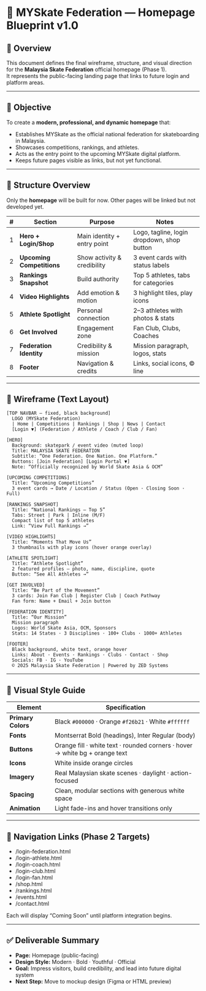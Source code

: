 
# 🏁 MYSkate Federation — Homepage Blueprint v1.0

## 🧭 Overview
This document defines the final wireframe, structure, and visual direction for the **Malaysia Skate Federation** official homepage (Phase 1).  
It represents the public-facing landing page that links to future login and platform areas.

---

## 🎯 Objective
To create a **modern, professional, and dynamic homepage** that:
- Establishes MYSkate as the official national federation for skateboarding in Malaysia.
- Showcases competitions, rankings, and athletes.
- Acts as the entry point to the upcoming MYSkate digital platform.
- Keeps future pages visible as links, but not yet functional.

---

## 🧩 Structure Overview
Only the **homepage** will be built for now. Other pages will be linked but not developed yet.

| # | Section | Purpose | Notes |
|---|----------|----------|-------|
| 1 | **Hero + Login/Shop** | Main identity + entry point | Logo, tagline, login dropdown, shop button |
| 2 | **Upcoming Competitions** | Show activity & credibility | 3 event cards with status labels |
| 3 | **Rankings Snapshot** | Build authority | Top 5 athletes, tabs for categories |
| 4 | **Video Highlights** | Add emotion & motion | 3 highlight tiles, play icons |
| 5 | **Athlete Spotlight** | Personal connection | 2–3 athletes with photos & stats |
| 6 | **Get Involved** | Engagement zone | Fan Club, Clubs, Coaches |
| 7 | **Federation Identity** | Credibility & mission | Mission paragraph, logos, stats |
| 8 | **Footer** | Navigation & credits | Links, social icons, © line |

---

## 🧱 Wireframe (Text Layout)

```
[TOP NAVBAR – fixed, black background]
  LOGO (MYSkate Federation)
  | Home | Competitions | Rankings | Shop | News | Contact
  [Login ▼] (Federation / Athlete / Coach / Club / Fan)

[HERO]
  Background: skatepark / event video (muted loop)
  Title: MALAYSIA SKATE FEDERATION
  Subtitle: “One Federation. One Nation. One Platform.”
  Buttons: [Join Federation] [Login Portal ▼]
  Note: “Officially recognized by World Skate Asia & OCM”

[UPCOMING COMPETITIONS]
  Title: “Upcoming Competitions”
  3 event cards → Date / Location / Status (Open · Closing Soon · Full)

[RANKINGS SNAPSHOT]
  Title: “National Rankings — Top 5”
  Tabs: Street | Park | Inline (M/F)
  Compact list of top 5 athletes
  Link: “View Full Rankings →”

[VIDEO HIGHLIGHTS]
  Title: “Moments That Move Us”
  3 thumbnails with play icons (hover orange overlay)

[ATHLETE SPOTLIGHT]
  Title: “Athlete Spotlight”
  2 featured profiles — photo, name, discipline, quote
  Button: “See All Athletes →”

[GET INVOLVED]
  Title: “Be Part of the Movement”
  3 cards: Join Fan Club | Register Club | Coach Pathway
  Fan form: Name + Email + Join button

[FEDERATION IDENTITY]
  Title: “Our Mission”
  Mission paragraph
  Logos: World Skate Asia, OCM, Sponsors
  Stats: 14 States · 3 Disciplines · 100+ Clubs · 1000+ Athletes

[FOOTER]
  Black background, white text, orange hover
  Links: About · Events · Rankings · Clubs · Contact · Shop
  Socials: FB · IG · YouTube
  © 2025 Malaysia Skate Federation | Powered by ZED Systems
```

---

## 🎨 Visual Style Guide

| Element | Specification |
|----------|----------------|
| **Primary Colors** | Black `#000000` · Orange `#f26b21` · White `#ffffff` |
| **Fonts** | Montserrat Bold (headings), Inter Regular (body) |
| **Buttons** | Orange fill · white text · rounded corners · hover → white bg + orange text |
| **Icons** | White inside orange circles |
| **Imagery** | Real Malaysian skate scenes · daylight · action-focused |
| **Spacing** | Clean, modular sections with generous white space |
| **Animation** | Light fade-ins and hover transitions only |

---

## 🧭 Navigation Links (Phase 2 Targets)
- /login-federation.html  
- /login-athlete.html  
- /login-coach.html  
- /login-club.html  
- /login-fan.html  
- /shop.html  
- /rankings.html  
- /events.html  
- /contact.html  

Each will display “Coming Soon” until platform integration begins.

---

## ✅ Deliverable Summary
- **Page:** Homepage (public-facing)  
- **Design Style:** Modern · Bold · Youthful · Official  
- **Goal:** Impress visitors, build credibility, and lead into future digital system  
- **Next Step:** Move to mockup design (Figma or HTML preview)
